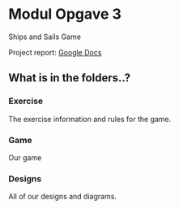 # Modul Opgave 3
Ships and Sails Game

Project report: [Google Docs](https://docs.google.com/document/d/1jFa_vIZ3ZhDhDGs7WHSXubrLJ1X63S9TVVATxLatTEk/edit)

## What is in the folders..?
### Exercise
The exercise information and rules for the game.

### Game
Our game

### Designs
All of our designs and diagrams.



